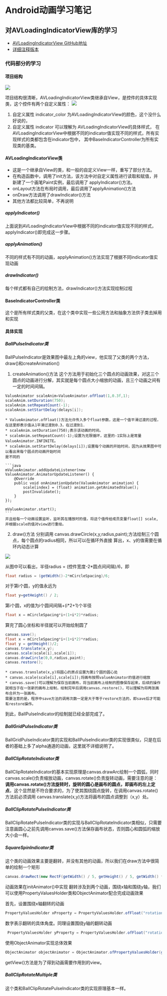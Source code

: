 # Android动画学习笔记

## 对AVLoadingIndicatorView库的学习
* [AVLoadingIndicatorView GitHub地址](https://github.com/81813780/AVLoadingIndicatorView)
* [详细注释版本](https://github.com/basti-shi031/AnimationLoadingView/tree/master#animationloadingview)

### 代码部分的学习
#### 项目结构
![](http://7xpvut.com1.z0.glb.clouddn.com/animator1.png)

项目结构很清晰，AVLoadingIndicatorView类继承自View，是控件的具体实现类，这个控件有两个自定义属性：
![](http://7xpvut.com1.z0.glb.clouddn.com/animator2.png)

1. 自定义属性 indicator_color 为AVLoadingIndicatorView的颜色，这个没什么好说的，
2. 自定义属性 indicator 可以理解为 AVLoadingIndicatorView的具体样式，
在AVLoadingIndicatorView中根据不同的indicator值实现不同的样式，所有实现样式的类都包含在indicator包中，
其中BaseIndicatorController为所有实现类的基类。

#### AVLoadingIndicatorView类
* 这是一个继承自View的类，和一般的自定义View一样，重写了部分方法。
* 在构造函数中，调用了init方法，该方法中对自定义属性进行读取和赋值，并新建了一个画笔Paint实例，最后调用了
applyIndicator()方法。
* onLayout方法在布局时调用，最后调用了applyAnimation()方法
* onDraw方法调用了drawIndicator()方法
* 其他方法都比较简单，不再说明

##### applyIndicator()
上面说到AVLoadingIndicatorView中根据不同的indicator值实现不同的样式，applyIndicator()即完成这一步骤。
##### applyAnimation()
不同的样式有不同的动画，applyAnimation()方法实现了根据不同indicator值实现动画
##### drawIndicator()
每个样式都有自己的绘制方法，drawIndicator()方法实现绘制过程

#### BaseIndicatorController类
这个是所有样式类的父类，在这个类中实现一些公用方法和抽象方法供子类去掉用和实现

#### 具体实现
##### BallPulseIndicator类
BallPulseIndicator是效果图中最左上角的view，他实现了父类的两个方法，draw()和createAnimation()

1. createAnimation()方法
  这个方法用于初始化三个圆点的动画效果，对这三个圆点的动画进行分解，其实就是每个圆点大小缩放的动画，且三个动画之间有一定的时间间隔。
  ```java
  ValueAnimator scaleAnim=ValueAnimator.ofFloat(1,0.3f,1);
  scaleAnim.setDuration(750);
  scaleAnim.setRepeatCount(-1);
  scaleAnim.setStartDelay(delays[i]);
  ```
    * ValueAnimator.ofFloat()方法允许传入多个float参数，这是一个值平滑过渡的过程，在这里即表示值从1平滑过渡到0.3，在过渡到1.
    * scaleAnim.setDuration(750);表示该动画的时间。
    * scaleAnim.setRepeatCount(-1);设置为无限循环，这里的-1实际上是常量ValueAnimator.INFINITE。
    * scaleAnim.setStartDelay(delays[i]);设置每个动画的开始时间，因为从效果图中可以看出来每个圆点的动画开始时间
    是不同的

    ```java
    mValueAnimator.addUpdateListener(new ValueAnimator.AnimatorUpdateListener() {
        @Override
        public void onAnimationUpdate(ValueAnimator animation) {
            scale[index] = (float) animation.getAnimatedValue();
            postInvalidate();
        }
    });

    mValueAnimator.start();
    ```
    并且给每一个动画设置监听，监听其在播放时的值，将这个值传给成员变量float[] scale,并根据scale的值对view进行重绘。

2. draw()方法
  分别调用 canvas.drawCircle(x,y,radius,paint);方法绘制三个圆点，每个圆点的radius相同，所以可以在循环外直接
  算出，x、y的值需要在循环内动态计算

  ![](http://7xpvut.com1.z0.glb.clouddn.com/animator3.png)

  从图中可以看出，半径radius = (控件宽度-2*圆点间间隔)/6，即
  ```java
  float radius = (getWidth()-2*mCircleSpacing)/6;
  ```
  对于第i个圆，y的值永远为
  ```java
  float y=getHeight() / 2;
  ```
  第i个圆，x的值为i个圆间间隔+(i*2+1)个半径
  ```java
  float x = mCircleSpacing*i+(1+i*2)*radius;
  ```
  算完了圆心坐标和半径就可以开始绘制圆了
  ```java
  canvas.save();
  float x = mCircleSpacing*i+(1+i*2)*radius;
  float y = getHeight()/2;
  canvas.translate(x,y);
  canvas.scale(scale[i],scale[i]);
  canvas.drawCircle(0,0,radius,paint);
  canvas.restore();
  ```
    * canvas.translate(x,y)将圆心的原点设置为第i个圆的圆心处
    * canvas.scale(scale[i],scale[i]);将画布按照valueAnimator的值进行缩放
    * canvas.save()可以理解为保存当前画布，将当前画布上绘制的图像保存起来，后续的操作就相当于在一张新的画布上绘制，绘制完毕后调用canvas.restore()，可以理解为将两张画布合并为一张画布。
    需要注意的是，程序中save方法的调用次数一定是大于等于restore方法的，即save后才可能有restore操作。

到此，BallPulseIndicator的绘制就已经全部完成了。

##### BallGridPulseIndicator类
BallGridPulseIndicator类的实现和BallPulseIndicator类的实现很类似，只是在后者的基础上多了alpha通道的动画，这里就不详细说明了。

##### BallClipRotateIndicator类
BallClipRotateIndicator的基本实现原理是canvas.drawArc绘制一个圆弧，同时canvas.scale()负责缩放动画，canvas.rotate()负责旋转动画，需要注意的是：
**调用canvas.rotate()方法旋转时，旋转的圆心是画布的圆点，即画布的左上定点**，这个显然是不符合要求的，为了使其围绕圆点旋转，在调用canvas.rotate()方法前必须调用
canvas.translate(x,y)方法将画布的圆点调整到（x,y）处。

##### BallClipRotatePulseIndicator类
BallClipRotatePulseIndicator类的实现与BallClipRotateIndicator类相似，只需要注意画圆心之前先调用canvas.save()方法保存画布状态，否则圆心和圆弧的缩放大小会一样。

##### SquareSpinIndicator类
这个类的动画效果主要是翻转，并没有其他的动画，所以我们在draw方法中很简单的绘制一个矩形
```java
canvas.drawRect(new RectF(getWidth() / 5, getHeight() / 5, getWidth() * 4 / 5, getHeight() * 4 / 5), paint);
```
动画效果在initAnimator()中实现
翻转涉及到两个动画，围绕x轴和围绕y轴，我们可以使用PropertyValuesHolder类和ObjectAnimator配合完成动画效果

首先，设置围绕x轴翻转的动画
```java
PropertyValuesHolder xProperty = PropertyValuesHolder.ofFloat("rotationX",0,180,180,0,0);
```
数字表示翻转的具体角度。同理设置围绕y轴的翻转动画
```java
 PropertyValuesHolder yProperty = PropertyValuesHolder.ofFloat("rotationY",0,0,180,180,0);
```
使用ObjectAnimator实现总体效果
```java
ObjectAnimator objectAnimator = ObjectAnimator.ofPropertyValuesHolder(getView(),xProperty,yProperty);
```
getView()方法是为了得到动画需要作用到的view。

##### BallClipRotateMultiple类
这个类和BallClipRotatePulseIndicator类的实现原理基本一样。
